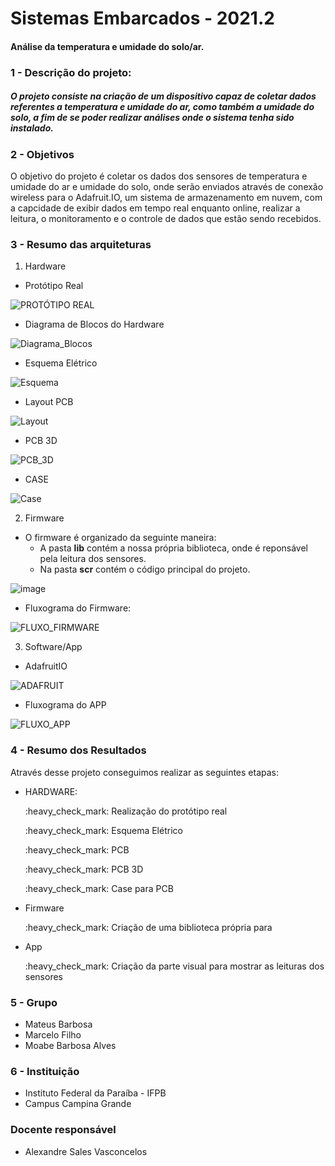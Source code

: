 # Sistemas Embarcados - 2021.2

#### Análise da temperatura e umidade do solo/ar.

### 1 - Descrição do projeto:

##### O projeto consiste na criação de um dispositivo capaz de coletar dados referentes a temperatura e umidade do ar, como também a umidade do solo, a fim de se poder realizar análises onde o sistema tenha sido instalado.

### 2 - Objetivos

  O objetivo do projeto é coletar os dados dos sensores de temperatura e umidade do ar e umidade do solo, onde serão enviados através de conexão wireless para o Adafruit.IO, um sistema de armazenamento em nuvem, com a capcidade de exibir dados em tempo real enquanto online, realizar a leitura, o monitoramento e o controle de dados que estão sendo recebidos.
  
### 3 - Resumo das arquiteturas

   1.  Hardware

  * Protótipo Real

  ![PROTÓTIPO REAL](https://github.com/mateusbsa/Sistemas-Embarcados-Projeto/blob/main/hardware/Imagens_3D/prot%C3%B3tipo_real.jpeg)
  
  * Diagrama de Blocos do Hardware
  
  ![Diagrama_Blocos](https://github.com/mateusbsa/Sistemas-Embarcados-Projeto/blob/main/hardware/Diagrama_Blocos_Hardware.jpeg)
  
  * Esquema Elétrico
  
  ![Esquema](https://github.com/mateusbsa/Sistemas-Embarcados-Projeto/blob/main/hardware/Imagens_3D/Esquema_Eletrico.png)


  * Layout PCB

  ![Layout](https://github.com/mateusbsa/Sistemas-Embarcados-Projeto/blob/main/hardware/Imagens_3D/Layout_PCB.png)

  * PCB 3D

  ![PCB_3D](https://github.com/mateusbsa/Sistemas-Embarcados-Projeto/blob/main/hardware/Imagens_3D/PCB_3D.png)


  * CASE

  ![Case](https://github.com/mateusbsa/Sistemas-Embarcados-Projeto/blob/main/hardware/Imagens_3D/Case_2.png)
  
 
  2.  Firmware
  
  * O firmware é  organizado da seguinte maneira:
    - A pasta **lib** contém a nossa própria biblioteca, onde é reponsável pela leitura dos sensores.
    - Na pasta **scr** contém o código principal do projeto.
  
  ![image](https://user-images.githubusercontent.com/36906080/159146884-a02cae27-aa52-4bb1-a5f8-158774acc284.png)
  
   
  * Fluxograma do Firmware:
  
  ![FLUXO_FIRMWARE](https://github.com/mateusbsa/Sistemas-Embarcados-Projeto/blob/main/firmware/Fluxograma_Firmware.jpeg)
  
  3.  Software/App 
  
  * AdafruitIO
  
  ![ADAFRUIT](https://github.com/mateusbsa/Sistemas-Embarcados-Projeto/blob/main/app/AdafruitIO_App.jpeg)
  
  
  * Fluxograma do APP
  
  ![FLUXO_APP](https://github.com/mateusbsa/Sistemas-Embarcados-Projeto/blob/main/app/Fluxograma_App.jpeg)
  
  
### 4 - Resumo dos Resultados

Através desse projeto conseguimos realizar as seguintes etapas:
* HARDWARE:
   <p> :heavy_check_mark: Realização do protótipo real <p>
   <p> :heavy_check_mark: Esquema Elétrico <p>
   <p> :heavy_check_mark: PCB <p>
   :heavy_check_mark: PCB 3D <p>
   :heavy_check_mark: Case para PCB <p>
* Firmware
   <p> :heavy_check_mark: Criação de uma biblioteca própria para <p> 
* App
   <p> :heavy_check_mark: Criação da parte visual para mostrar as leituras dos sensores <p>

### 5 - Grupo

* Mateus Barbosa
* Marcelo Filho
* Moabe Barbosa Alves

### 6 - Instituição

* Instituto Federal da Paraíba - IFPB
* Campus Campina Grande

### Docente responsável
* Alexandre Sales Vasconcelos
